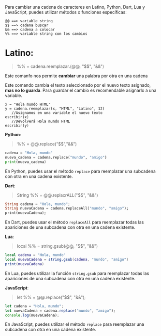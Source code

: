 Para cambiar una cadena de caracteres en Latino, Python, Dart, Lua y JavaScript, puedes utilizar métodos o funciones específicas:

```
@@ ==> variable string
$$ ==> cadena buscar
&& ==> cadena a colocar
%% ==> variable string con los cambios
```





# **Latino**: 
> %% = cadena.reemplazar.(@@, "$$", "&&") 

Este comanfo nos permite **cambiar** una palabra por otra en una cadena

Este comando cambia el texto seleccionado por el nuevo texto asignado, **mas no lo guarda**.
Para guardar el cambio es recomendable asignarlo a una variable.
```latino
x = "Hola mundo HTML"
y = cadena.reemplazar(x, "HTML", "Latino", 12)     
   //Asignamos en una variable el nuevo texto
escribir(x)                                        
   //Devolverá Hola mundo HTML
escribir(y)
```


**Python**: 
> %% = @@.replace("$$","&&")
```python
cadena = "Hola, mundo"
nueva_cadena = cadena.replace("mundo", "amigo")
print(nueva_cadena)
```
En Python, puedes usar el método `replace` para reemplazar una subcadena con otra en una cadena existente.

**Dart**: 
> String %% = @@.replacrALL("$$", "&&") 
```dart
String cadena = "Hola, mundo";
String nuevaCadena = cadena.replaceAll("mundo", "amigo");
print(nuevaCadena);
```
En Dart, puedes usar el método `replaceAll` para reemplazar todas las apariciones de una subcadena con otra en una cadena existente.

**Lua**: 
> local %% = string.gsub(@@, "$$", "&&") 
```lua
local cadena = "Hola, mundo"
local nuevaCadena = string.gsub(cadena, "mundo", "amigo")
print(nuevaCadena)
```
En Lua, puedes utilizar la función `string.gsub` para reemplazar todas las apariciones de una subcadena con otra en una cadena existente.

**JavaScript**:
> let %% = @@.replace("$$", "&&");
```javascript
let cadena = "Hola, mundo";
let nuevaCadena = cadena.replace("mundo", "amigo");
console.log(nuevaCadena);
```
En JavaScript, puedes utilizar el método `replace` para reemplazar una subcadena con otra en una cadena existente.

